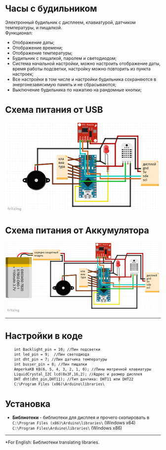 # Часы с будильником  
Электронный будильник с дисплеем, клавиатурой, датчиком температуры, и пищалкой.  
Функционал:  
* Отображение даты;
* Отображение времени;  
* Отображение температуры;  
* Будильник с пищалкой, паролем и светодиодом;
* Система начальной настройки, можно настроить отображение даты, время работы подсветки, настройку можно повторить из пункта настроек;
* Все настройки в том числе и настройки будильника сохраняются в энергонезависимую память и не сбрасываются;
* Выключение будильника по нажатию на рандомные кнопки; 
# Схема питания от USB
![Схема питания от usb](scheme-1.jpg)
# Схема питания от Аккумулятора
![Схема питания от usb](scheme-2.jpg)

***
# Настройки в коде
        int Backlight_pin = 10; //Пин подсветки
        int led_pin = 9;  //Пин светодиода
        int dht_pin = 7; //Пин датчика температуры
        int busser_pin = 8; //Пин пищалки
        AmperkaKB KB(6, 5, 4, 3, 2, 1, 0); //Пины матричной клавиатуры
        LiquidCrystal_I2C lcd(0x3F,16,2); //Адрес и размер дисплея
        DHT dht(dht_pin,DHT11); //Тип дачтика: DHT11 или DHT22
        C:\Program Files (x86)\Arduino\libraries\
# Установка
* **Библиотеки** - библиотеки для дисплея и прочего скопировать в  
       `C:\Program Files (x86)\Arduino\libraries\` (Windows x64)  
       `C:\Program Files\Arduino\libraries\` (Windows x86)
***
*For English: Библиотеки translating libraries. 
